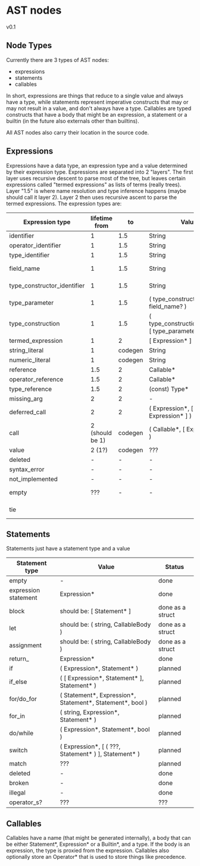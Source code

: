# AST nodes

v0.1

## Node Types

Currently there are 3 types of AST nodes:
- expressions
- statements
- callables

In short, expressions are things that reduce to a single value and always have a type, while statements represent imperative constructs that may or may not result in a value, and don't always have a type. Callables are typed constructs that have a body that might be an expression, a statement or a builtin (in the future also externals other than builtins).

All AST nodes also carry their location in the source code.

## Expressions

Expressions have a data type, an expression type and a value determined by their expression type. Expressions are separated into 2 "layers". The first layer uses recursive descent to parse most of the tree, but leaves certain expressions called "termed expressions" as lists of terms (really trees). Layer "1.5" is where name resolution and type inference happens (maybe should call it layer 2). Layer 2 then uses recursive ascent to parse the termed expressions. The expression types are:

| Expression type     | lifetime from | to  | Value                               | Status  |
| ---                 | ---           | --- | ---                                 | ---     |
| identifier          | 1 | 1.5             | String                              | done    |
| operator_identifier | 1 | 1.5             | String                              | done    |
| type_identifier     | 1 | 1.5             | String                              | done    |
| field_name                  | 1 | 1.5  | String                               | work in progress |
| type_constructor_identifier | 1 | 1.5  | String                               | work in progress |
| type_parameter              | 1 | 1.5  | ( type_construction, field_name? )   | work in progress |
| type_construction           | 1 | 1.5  | ( type_construction_identifier, [ type_parameter ] )                                        | work in progress |
| termed_expression   | 1   | 2       | [ Expression* ]                            | done    |
| string_literal      | 1   | codegen | String                                     | done    |
| numeric_literal     | 1   | codegen | String                                     | done    |
| reference           | 1.5 | 2       | Callable*                                  | done    |
| operator_reference  | 1.5 | 2       | Callable*                                  | done    |
| type_reference      | 1.5 | 2       | (const) Type*                              | done    |
| missing_arg         | 2 | 2 | -                                                  | done    |
| deferred_call       | 2 | 2       | ( Expression*, [ Expression* ] )             | planned |
| call                | 2 (should be 1) | codegen | ( Callable*, [ Expression* ] ) | done    | 
| value               | 2 (1?)          | codegen | ???                            | planned |
| deleted             | - | -       | -                                            | done    | 
| syntax_error        | - | -       | -                                            | done    |
| not_implemented     | - | -       | -                                            | done    |
| empty               | ??? | -     | -                                            | to be removed? |
| tie                 |   |         |                                              | to be removed  |

## Statements

Statements just have a statement type and a value

| Statement type       | Value                                                      | Status  |
| ---                  | ---                                                        | ---     |
| empty                | -                                                          | done    |
| expression statement | Expression*                                                | done    |
| block                | should be: [ Statement* ]                                  | done as a struct |
| let                  | should be: ( string, CallableBody )                        | done as a struct |
| assignment           | should be: ( string, CallableBody )                        | done as a struct |
| return_              | Expression*                                                | done    |
| if                   | ( Expression*, Statement* )                                | planned |
| if_else              | ( [ Expression*, Statement* ], Statement* )                | planned |
| for/do_for           | ( Statement*, Expression*, Statement*, Statement*, bool )  | planned |
| for_in               | ( string, Expression*, Statement* )                        | planned |
| do/while             | ( Expression*, Statement*, bool )                          | planned |
| switch               | ( Expression*, [ ( ???, Statement* ) ], Statement* )       | planned |
| match                | ???                                                        | planned |
| deleted              | -                                                          | done    | 
| broken               | -                                                          | done    |
| illegal              | -                                                          | done    |
| operator_s?          | ???                                                        | ???     |

## Callables

Callables have a name (that might be generated internally), a body that can be either Statement*, Expression* or a Builtin*, and a type. If the body is an expression, the type is proxied from the expression. Callables also optionally store an Operator* that is used to store things like precedence.